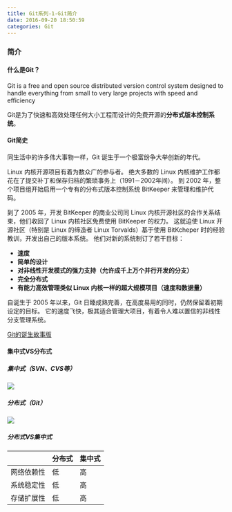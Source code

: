 ```yaml
---
title: Git系列-1-Git简介
date: 2016-09-20 18:50:59
categories: Git
---
```

### 简介

#### 什么是Git？

Git is a free and open source distributed version control system designed to handle everything from small to very large projects with speed and efficiency

Git是为了快速和高效处理任何大小工程而设计的免费开源的**分布式版本控制系统**。
<!--more-->
#### Git简史

同生活中的许多伟大事物一样，Git 诞生于一个极富纷争大举创新的年代。

Linux 内核开源项目有着为数众广的参与者。 绝大多数的 Linux 内核维护工作都花在了提交补丁和保存归档的繁琐事务上（1991－2002年间）。 到 2002 年，整个项目组开始启用一个专有的分布式版本控制系统 BitKeeper 来管理和维护代码。

到了 2005 年，开发 BitKeeper 的商业公司同 Linux 内核开源社区的合作关系结束，他们收回了 Linux 内核社区免费使用 BitKeeper 的权力。 这就迫使 Linux 开源社区（特别是 Linux 的缔造者 Linux Torvalds）基于使用 BitKcheper 时的经验教训，开发出自己的版本系统。 他们对新的系统制订了若干目标：

- **速度**
- **简单的设计**
- **对非线性开发模式的强力支持（允许成千上万个并行开发的分支）**
- **完全分布式**
- **有能力高效管理类似 Linux 内核一样的超大规模项目（速度和数据量）**

自诞生于 2005 年以来，Git 日臻成熟完善，在高度易用的同时，仍然保留着初期设定的目标。 它的速度飞快，极其适合管理大项目，有着令人难以置信的非线性分支管理系统。

[Git的诞生故事版](http://www.liaoxuefeng.com/wiki/0013739516305929606dd18361248578c67b8067c8c017b000/00137402760310626208b4f695940a49e5348b689d095fc000)

#### 集中式VS分布式

##### 集中式（SVN、CVS等）
![](/images/0.jpeg)

##### 分布式（Git）
![](/images/1.jpeg)

##### 分布式VS集中式

|    | 分布式 | 集中式
---- | ----- | -----
网络依赖性 | 低 | 高
系统稳定性 | 低 | 高
存储扩展性 | 低 | 高

